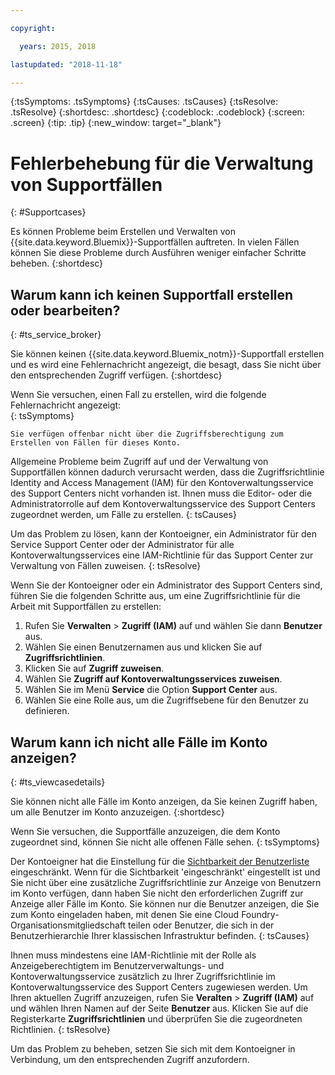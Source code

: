 ```yaml
---

copyright:

  years: 2015, 2018

lastupdated: "2018-11-18"

---
```



{:tsSymptoms: .tsSymptoms}
{:tsCauses: .tsCauses}
{:tsResolve: .tsResolve}
{:shortdesc: .shortdesc}
{:codeblock: .codeblock}
{:screen: .screen}
{:tip: .tip}
{:new_window: target="_blank"}


# Fehlerbehebung für die Verwaltung von Supportfällen
{: #Supportcases}

Es können Probleme beim Erstellen und Verwalten von {{site.data.keyword.Bluemix}}-Supportfällen auftreten. In vielen Fällen können Sie diese Probleme durch Ausführen weniger einfacher Schritte beheben.
{:shortdesc}

## Warum kann ich keinen Supportfall erstellen oder bearbeiten?  
{: #ts_service_broker}

Sie können keinen {{site.data.keyword.Bluemix_notm}}-Supportfall erstellen und es wird eine Fehlernachricht angezeigt, die besagt, dass Sie nicht über den entsprechenden Zugriff verfügen.
{:shortdesc}

Wenn Sie versuchen, einen Fall zu erstellen, wird die folgende Fehlernachricht angezeigt:    
{: tsSymptoms}

`Sie verfügen offenbar nicht über die Zugriffsberechtigung zum Erstellen von Fällen für dieses Konto.`

Allgemeine Probleme beim Zugriff auf und der Verwaltung von Supportfällen können dadurch verursacht werden, dass die Zugriffsrichtlinie Identity and Access Management (IAM) für den Kontoverwaltungsservice des Support Centers nicht vorhanden ist. Ihnen muss die Editor- oder die Administratorrolle auf dem Kontoverwaltungsservice des Support Centers zugeordnet werden, um Fälle zu erstellen. {: tsCauses}

Um das Problem zu lösen, kann der Kontoeigner, ein Administrator für den Service Support Center oder der Administrator für alle Kontoverwaltungsservices eine IAM-Richtlinie für das Support Center zur Verwaltung von Fällen zuweisen. {: tsResolve}

Wenn Sie der Kontoeigner oder ein Administrator des Support Centers sind, führen Sie die folgenden Schritte aus, um eine Zugriffsrichtlinie für die Arbeit mit Supportfällen zu erstellen:

1. Rufen Sie **Verwalten** &gt; **Zugriff (IAM)** auf und wählen Sie dann **Benutzer** aus.
2. Wählen Sie einen Benutzernamen aus und klicken Sie auf **Zugriffsrichtlinien**. 
3. Klicken Sie auf **Zugriff zuweisen**. 
4. Wählen Sie **Zugriff auf Kontoverwaltungsservices zuweisen**. 
5. Wählen Sie im Menü **Service** die Option **Support Center** aus. 
6. Wählen Sie eine Rolle aus, um die Zugriffsebene für den Benutzer zu definieren. 


## Warum kann ich nicht alle Fälle im Konto anzeigen?
{: #ts_viewcasedetails}

Sie können nicht alle Fälle im Konto anzeigen, da Sie keinen Zugriff haben, um alle Benutzer im Konto anzuzeigen. {:shortdesc}

Wenn Sie versuchen, die Supportfälle anzuzeigen, die dem Konto zugeordnet sind, können Sie nicht alle offenen Fälle sehen.
{: tsSymptoms}

Der Kontoeigner hat die Einstellung für die [Sichtbarkeit der Benutzerliste](/docs/iam/userlist.html#userlistview) eingeschränkt. Wenn für die Sichtbarkeit 'eingeschränkt' eingestellt ist und Sie nicht über eine zusätzliche Zugriffsrichtlinie zur Anzeige von Benutzern im Konto verfügen, dann haben Sie nicht den  erforderlichen Zugriff zur Anzeige aller Fälle im Konto. Sie können nur die Benutzer anzeigen, die Sie zum Konto eingeladen haben, mit denen Sie eine Cloud Foundry-Organisationsmitgliedschaft teilen oder Benutzer, die sich in der Benutzerhierarchie Ihrer klassischen Infrastruktur befinden.
{: tsCauses}

Ihnen muss mindestens eine IAM-Richtlinie mit der Rolle als Anzeigeberechtigtem im Benutzerverwaltungs- und Kontoverwaltungsservice
zusätzlich zu Ihrer Zugriffsrichtlinie im Kontoverwaltungsservice des Support Centers zugewiesen werden. Um Ihren aktuellen Zugriff anzuzeigen, rufen Sie **Veralten** &gt; **Zugriff (IAM)** auf und wählen Ihren Namen auf der Seite **Benutzer** aus. Klicken Sie auf die Registerkarte **Zugriffsrichtlinien** und überprüfen Sie die zugeordneten Richtlinien.
{: tsResolve}

Um das Problem zu beheben, setzen Sie sich mit dem Kontoeigner in Verbindung, um den entsprechenden Zugriff anzufordern.  







